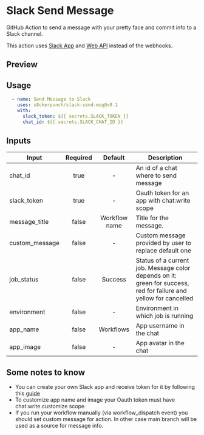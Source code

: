 # Slack Send Message

GitHub Action to send a message with your pretty face and commit info to a Slack channel. 

This action uses [Slack App](https://api.slack.com/start/apps) and [Web API](https://api.slack.com/web) instead of the webhooks.

## Preview


## Usage
```yaml
  - name: Send Message to Slack
    uses: s8ckerpunch/slack-send-msg@v0.1
    with:
      slack_token: ${{ secrets.SLACK_TOKEN }}
      chat_id: ${{ secrets.SLACK_CHAT_ID }}
```

## Inputs

| Input          |  Required  |     Default     | Description                                                                                                       |
|----------------|:----------:|:---------------:|-------------------------------------------------------------------------------------------------------------------|
| chat_id        |    true    |        -        | An id of a chat where to send message                                                                             |
| slack_token    |    true    |        -        | Oauth token for an app with chat:write scope                                                                      |
| message_title  |   false    |  Workflow name  | Title for the message.                                                                                            |
| custom_message |   false    |        -        | Custom message provided by user to replace default one                                                            |
| job_status     |   false    |     Success     | Status of a current job. Message color depends on it: green for success, red for failure and yellow for cancelled |
| environment    |   false    |        -        | Environment in which job is running                                                                               |
| app_name       |   false    |    Workflows    | App username in the chat                                                                                          |
| app_image      |   false    |        -        | App avatar in the chat                                                                                            |


## Some notes to know

- You can create your own Slack app and receive token for it by following this [guide](https://api.slack.com/start/quickstart)
- To customize app name and image your Oauth token must have chat:write.customize scope
  <br>
- If you run your workflow manually (via workflow_dispatch event) you should set custom message for action.
In other case main branch will be used as a source for message info. 